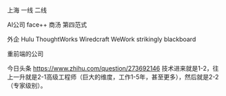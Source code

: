 

上海
一线
二线

AI公司
face++ 商汤  第四范式


外企
Hulu ThoughtWorks Wiredcraft WeWork strikingly
blackboard


重前端的公司








今日头条
https://www.zhihu.com/question/273692146
技术进来就是1-2，往上一升就是2-1高级工程师（巨大的维度，工作1-5年，甚至更多），然后就是2-2（专家级别）。